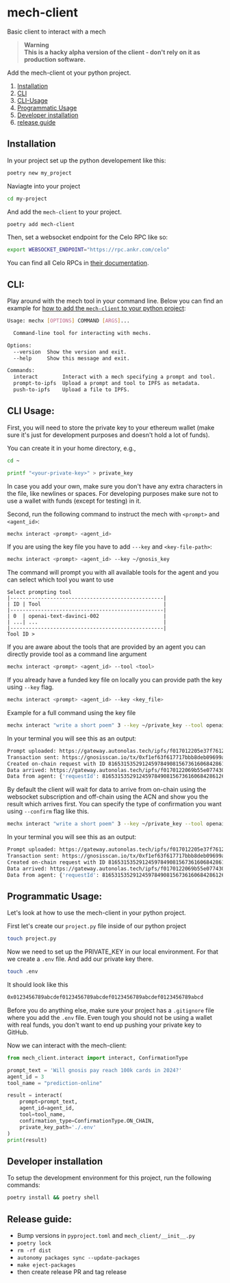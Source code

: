 # mech-client
Basic client to interact with a mech

> **Warning**<br />
> **This is a hacky alpha version of the client - don't rely on it as production software.**

Add the mech-client ot your python project.

1. [Installation](#installation)
2. [CLI](#cli)
3. [CLI-Usage](#cli-usage)
4. [Programmatic Usage](#programmatic-usage)
5. [Developer installation](#developer-installation)
6. [release guide](#release-guide)

## Installation

In your project set up the python developement like this:

```bash
poetry new my_project
```

Naviagte into your project

```bash
cd my-project
```

And add the `mech-client` to your project.

```bash
poetry add mech-client
```

Then, set a websocket endpoint for the Celo RPC like so:

```bash
export WEBSOCKET_ENDPOINT="https://rpc.ankr.com/celo"
```

You can find all Celo RPCs in [their documentation](https://docs.celo.org/learn/developer-tools#hosted-nodes).

## CLI:

Play around with the mech tool in your command line. Below you can find an example for [how to add the `mech-client` to your python project](#programmatic-usage):

```bash
Usage: mechx [OPTIONS] COMMAND [ARGS]...

  Command-line tool for interacting with mechs.

Options:
  --version  Show the version and exit.
  --help     Show this message and exit.

Commands:
  interact        Interact with a mech specifying a prompt and tool.
  prompt-to-ipfs  Upload a prompt and tool to IPFS as metadata.
  push-to-ipfs    Upload a file to IPFS.
 ```

## CLI Usage:

First, you will need to store the private key to your ethereum wallet (make sure it's just for development purposes and doesn't hold a lot of funds). 

You can create it in your home directory, e.g., 

```bash
cd ~
```

```bash
printf "<your-private-key>" > private_key
```

In case you add your own, make sure you don't have any extra characters in the file, like newlines or spaces. For developing purposes make sure not to use a wallet with funds (except for testing) in it.

Second, run the following command to instruct the mech with `<prompt>` and `<agent_id>`:

```bash
mechx interact <prompt> <agent_id>
```
If you are using the key file you have to add `---key` and `<key-file-path>`:

```bash
mechx interact <prompt> <agent_id> --key ~/gnosis_key 
```

The command will prompt you with all available tools for the agent and you can select which tool you want to use

```
Select prompting tool
|--------------------------------------------------|
| ID | Tool                                        |
|--------------------------------------------------|
| 0  | openai-text-davinci-002                     |
| ...| ...                                         |
|--------------------------------------------------|
Tool ID > 
```

If you are aware about the tools that are provided by an agent you can directly provide tool as a command line argument

```bash
mechx interact <prompt> <agent_id> --tool <tool>
```

If you already have a funded key file on locally you can provide path the key using `--key` flag.

```bash
mechx interact <prompt> <agent_id> --key <key_file>
```

Example for a full command using the key file

```bash
mechx interact "write a short poem" 3 --key ~/private_key --tool openai-text-davinci-003
```

In your terminal you will see this as an output:

```bash
Prompt uploaded: https://gateway.autonolas.tech/ipfs/f017012205e37f761221a8ba4005e91c36b94153e9432b8888ff2acae6b101dd5a5de6768
Transaction sent: https://gnosisscan.io/tx/0xf1ef63f617717bbb8deb09699af99aa39f10155d33796de2fd7eb61c9c1458b6
Created on-chain request with ID 81653153529124597849081567361606842861262371002932574194580478443414142139857
Data arrived: https://gateway.autonolas.tech/ipfs/f0170122069b55e077430a00f3cbc3b069347e901396f978ff160eb2b0a947872be1848b7
Data from agent: {'requestId': 81653153529124597849081567361606842861262371002932574194580478443414142139857, 'result': "\n\nA summer breeze, so sweet,\nA gentle reminder of summer's heat.\nThe sky so blue, no cloud in sight,\nA perfect day, a wondrous sight."}
```

By default the client will wait for data to arrive from on-chain using the websocket subscription and off-chain using the ACN and show you the result which arrives first. You can specify the type of confirmation you want using `--confirm` flag like this. 

```bash
mechx interact "write a short poem" 3 --key ~/private_key --tool openai-text-davinci-003 --confirm on-chain
```

In your terminal you will see this as an output:

```bash
Prompt uploaded: https://gateway.autonolas.tech/ipfs/f017012205e37f761221a8ba4005e91c36b94153e9432b8888ff2acae6b101dd5a5de6768
Transaction sent: https://gnosisscan.io/tx/0xf1ef63f617717bbb8deb09699af99aa39f10155d33796de2fd7eb61c9c1458b6
Created on-chain request with ID 81653153529124597849081567361606842861262371002932574194580478443414142139857
Data arrived: https://gateway.autonolas.tech/ipfs/f0170122069b55e077430a00f3cbc3b069347e901396f978ff160eb2b0a947872be1848b7
Data from agent: {'requestId': 81653153529124597849081567361606842861262371002932574194580478443414142139857, 'result': "\n\nA summer breeze, so sweet,\nA gentle reminder of summer's heat.\nThe sky so blue, no cloud in sight,\nA perfect day, a wondrous sight."}
```

## Programmatic Usage:
Let's look at how to use the mech-client in your python project.

First let's create our `project.py` file inside of our python project

```bash
touch project.py
```

Now we need to set up the PRIVATE_KEY in our local environment. For that we create a `.env` file. And add our private key there. 

```bash
touch .env
```

It should look like this

```bash
0x0123456789abcdef0123456789abcdef0123456789abcdef0123456789abcd
```

Before you do anything else, make sure your project has a `.gitignore` file where you add the `.env` file. Even tough you should not be using a wallet with real funds, you don't want to end up pushing your private key to GitHub.

Now we can interact with the mech-client:

```python
from mech_client.interact import interact, ConfirmationType

prompt_text = 'Will gnosis pay reach 100k cards in 2024?'
agent_id = 3
tool_name = "prediction-online"

result = interact(
    prompt=prompt_text,
    agent_id=agent_id,
    tool=tool_name,
    confirmation_type=ConfirmationType.ON_CHAIN,
    private_key_path='./.env'
)
print(result)
```

## Developer installation
To setup the development environment for this project, run the following commands:

```bash
poetry install && poetry shell
```

## Release guide:

- Bump versions in `pyproject.toml` and `mech_client/__init__.py`
- `poetry lock`
- `rm -rf dist`
- `autonomy packages sync --update-packages`
- `make eject-packages`
- then create release PR and tag release

